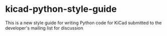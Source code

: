 # kicad-python-style-guide
This is a new style guide for writing Python code for KiCad submitted to the developer's mailing list for discussion
